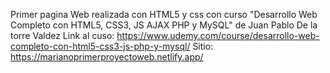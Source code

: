 Primer pagina Web realizada con HTML5 y css con curso "Desarrollo Web Completo con HTML5, CSS3, JS AJAX PHP y MySQL" de Juan Pablo De la torre Valdez
Link al cuso: https://www.udemy.com/course/desarrollo-web-completo-con-html5-css3-js-php-y-mysql/
Sitio: https://marianoprimerproyectoweb.netlify.app/